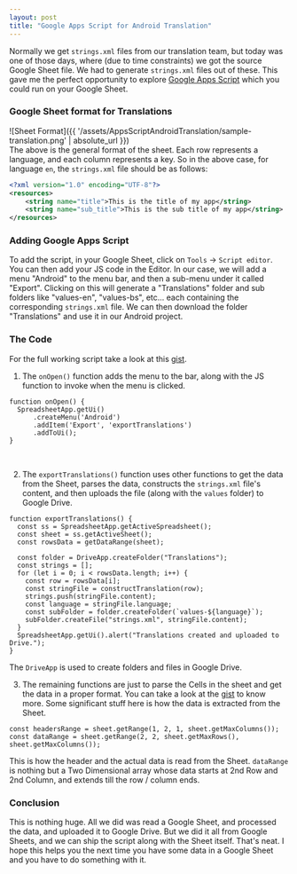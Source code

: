 ```yaml
---
layout: post
title: "Google Apps Script for Android Translation"
---
```


Normally we get `strings.xml` files from our translation team, but today was one of those days, where (due to time
constraints) we got the source Google Sheet file. We had to generate `strings.xml` files out of these. This gave me
the perfect opportunity to explore [Google Apps Script](https://developers.google.com/apps-script) which you could run
on your Google Sheet.

### Google Sheet format for Translations
![Sheet Format]({{ '/assets/AppsScriptAndroidTranslation/sample-translation.png' | absolute_url }})
<br>
The above is the general format of the sheet. Each row represents a language, and each column represents a key. So in the above
case, for language `en`, the `strings.xml` file should be as follows:

```xml
<?xml version="1.0" encoding="UTF-8"?>
<resources>
    <string name="title">This is the title of my app</string>
    <string name="sub_title">This is the sub title of my app</string>
</resources>
```

### Adding Google Apps Script
To add the script, in your Google Sheet, click on `Tools` -> `Script editor`. You can then add your JS code in the Editor. In our case, we will
add a menu "Android" to the menu bar, and then a sub-menu under it called "Export". Clicking on this will generate a "Translations"
folder and sub folders like "values-en", "values-bs", etc... each containing the corresponding `strings.xml` file. We can
then download the folder "Translations" and use it in our Android project.

### The Code
For the full working script take a look at this [gist](https://gist.github.com/thsaravana/51676f49a80cb23e2ff25e98b0aa6fd7).

1. The `onOpen()` function adds the menu to the bar, along with the JS function to invoke when the menu is clicked.

```
function onOpen() {
  SpreadsheetApp.getUi()
      .createMenu('Android')
      .addItem('Export', 'exportTranslations')
      .addToUi();
}
```
<br>

2. The `exportTranslations()` function uses other functions to get the data from the Sheet, parses the data, constructs
the `strings.xml` file's content, and then uploads the file (along with the `values` folder) to Google Drive.

```
function exportTranslations() {
  const ss = SpreadsheetApp.getActiveSpreadsheet();
  const sheet = ss.getActiveSheet();
  const rowsData = getDataRange(sheet);

  const folder = DriveApp.createFolder("Translations");
  const strings = [];
  for (let i = 0; i < rowsData.length; i++) {
    const row = rowsData[i];
    const stringFile = constructTranslation(row);
    strings.push(stringFile.content);
    const language = stringFile.language;
    const subFolder = folder.createFolder(`values-${language}`);
    subFolder.createFile("strings.xml", stringFile.content);
  }
  SpreadsheetApp.getUi().alert("Translations created and uploaded to Drive.");
}
```

The `DriveApp` is used to create folders and files in Google Drive.
<br>

3. The remaining functions are just to parse the Cells in the sheet and get the data in a proper format. You can take a look
at the [gist](https://gist.github.com/thsaravana/51676f49a80cb23e2ff25e98b0aa6fd7) to know more. Some significant stuff here
is how the data is extracted from the Sheet.

``` 
const headersRange = sheet.getRange(1, 2, 1, sheet.getMaxColumns());
const dataRange = sheet.getRange(2, 2, sheet.getMaxRows(), sheet.getMaxColumns());
```

This is how the header and the actual data is read from the Sheet. `dataRange` is nothing but a Two Dimensional array whose
data starts at 2nd Row and 2nd Column, and extends till the row / column ends.

### Conclusion
This is nothing huge. All we did was read a Google Sheet, and processed the data, and uploaded it to Google Drive. But we
did it all from Google Sheets, and we can ship the script along with the Sheet itself. That's neat. I hope this helps you 
the next time you have some data in a Google Sheet and you have to do something with it.